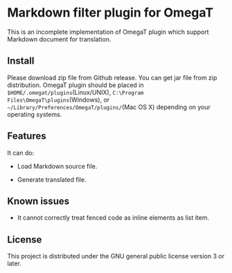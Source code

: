 # Markdown filter plugin for OmegaT

This is an incomplete implementation of OmegaT plugin which support Markdown document for translation.

## Install

Please download zip file from Github release. You can get jar file from zip distribution.
OmegaT plugin should be placed in `$HOME/.omegat/plugins`(Linux/UNIX),  `C:\Program Files\OmegaT\plugins`(Windows),
or `~/Library/Preferences/OmegaT/plugins/`(Mac OS X) depending on your operating systems.

## Features

It can do:

- Load Markdown source file.

- Generate translated file.


## Known issues

- It cannot correctly treat fenced code as inline elements as list item.

## License

This project is distributed under the GNU general public license version 3 or later.


